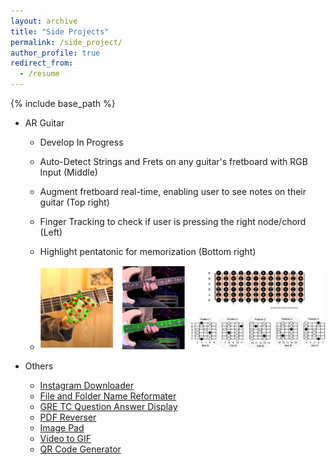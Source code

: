 ```yaml
---
layout: archive
title: "Side Projects"
permalink: /side_project/
author_profile: true
redirect_from:
  - /resume
---
```


{% include base_path %}


* AR Guitar
  * Develop In Progress
  * Auto-Detect Strings and Frets on any guitar's fretboard with RGB Input (Middle)
  * Augment fretboard real-time, enabling user to see notes on their guitar (Top right)
  * Finger Tracking to check if user is pressing the right node/chord (Left)
  * Highlight pentatonic for memorization (Bottom right)

  * <img src='/images/sample0.png'>

* Others
  * [Instagram Downloader](https://github.com/h-tu/gizmo_collection/blob/master/other/grab_ig.py)
  * [File and Folder Name Reformater](https://github.com/h-tu/gizmo_collection/blob/master/other/fix_all_name.py)
  * [GRE TC Question Answer Display](https://github.com/h-tu/gizmo_collection/tree/master/gretc)
  * [PDF Reverser](https://github.com/h-tu/gizmo_collection/tree/master/pdf_rev)
  * [Image Pad](https://github.com/h-tu/gizmo_collection/blob/master/other/pad_img.ipynb)
  * [Video to GIF](https://github.com/h-tu/gizmo_collection/blob/master/other/vid_to_gif.ipynb)
  * [QR Code Generator](https://github.com/h-tu/gizmo_collection/blob/master/other/gen_qr.py)